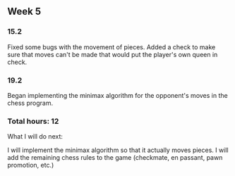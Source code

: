 
## Week 5


### 15.2

Fixed some bugs with the movement of pieces. Added a check to make sure that moves can't be made that would put the player's own queen in check.

### 19.2

Began implementing the minimax algorithm for the opponent's moves in the chess program.


### Total hours: 12

What I will do next:

I will implement the minimax algorithm so that it actually moves pieces. I will add the remaining chess rules to the game (checkmate, en passant, pawn promotion, etc.)
